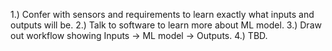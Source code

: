 1.) Confer with sensors and requirements to learn exactly what inputs and outputs will be.
2.) Talk to software to learn more about ML model.
3.) Draw out workflow showing Inputs -> ML model -> Outputs.
4.) TBD.